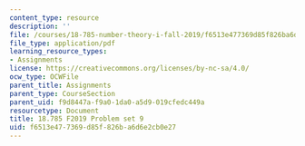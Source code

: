 ```yaml
---
content_type: resource
description: ''
file: /courses/18-785-number-theory-i-fall-2019/f6513e477369d85f826ba6d6e2cb0e27_MIT18_785F19_pset9.pdf
file_type: application/pdf
learning_resource_types:
- Assignments
license: https://creativecommons.org/licenses/by-nc-sa/4.0/
ocw_type: OCWFile
parent_title: Assignments
parent_type: CourseSection
parent_uid: f9d8447a-f9a0-1da0-a5d9-019cfedc449a
resourcetype: Document
title: 18.785 F2019 Problem set 9
uid: f6513e47-7369-d85f-826b-a6d6e2cb0e27
---
```


